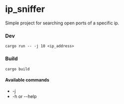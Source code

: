 # ip_sniffer

Simple project for searching open ports of a specific ip. 

### Dev

```
cargo run -- -j 10 <ip_address>
```

### Build

```
cargo build
```

#### Available commands
+ -j
+ -h or --help
